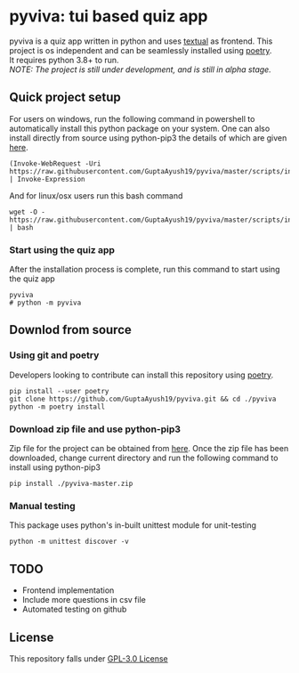 # pyviva: tui based quiz app 
pyviva is a quiz app written in python and uses [textual](https://github.com/Textualize/textual) as frontend. This project is os independent and can be seamlessly installed using [poetry](https://python-poetry.org/docs/). \
It requires python 3.8+ to run. \
_NOTE: The project is still under development, and is still in alpha stage._

## Quick project setup
For users on windows, run the following command in powershell to automatically install this python package on your system. One can also install directly from source using python-pip3 the details of which are given [here](https://github.com/GuptaAyush19/pyviva#download-from-source).
```
(Invoke-WebRequest -Uri https://raw.githubusercontent.com/GuptaAyush19/pyviva/master/scripts/install.ps1).Content | Invoke-Expression
```
And for linux/osx users run this bash command
```
wget -O - https://raw.githubusercontent.com/GuptaAyush19/pyviva/master/scripts/install.sh | bash
```

### Start using the quiz app
After the installation process is complete, run this command to start using the quiz app
```
pyviva
# python -m pyviva
```

## Downlod from source
### Using git and poetry
Developers looking to contribute can install this repository using [poetry](https://python-poetry.org/docs/).
```
pip install --user poetry
git clone https://github.com/GuptaAyush19/pyviva.git && cd ./pyviva
python -m poetry install
```
### Download zip file and use python-pip3
Zip file for the project can be obtained from [here](https://github.com/GuptaAyush19/pyviva/archive/master.zip). Once the zip file has been downloaded, change current directory and run the following command to install using python-pip3
```
pip install ./pyviva-master.zip
```
### Manual testing
This package uses python's in-built unittest module for unit-testing
```
python -m unittest discover -v
```


## TODO
- Frontend implementation
- Include more questions in csv file
- Automated testing on github

## License
This repository falls under [GPL-3.0 License](https://raw.githubusercontent.com/GuptaAyush19/pyviva/master/LICENSE)